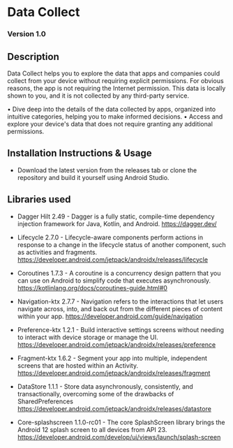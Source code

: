 # Data Collect

### Version 1.0

## Description

Data Collect helps you to explore the data that apps and companies could collect from your device
without
requiring explicit permissions. For obvious reasons, the app is not requiring the Internet
permission. This data is locally shown to you, and it is not collected by any third-party service.

• Dive deep into the details of the data collected by apps, organized into intuitive categories,
helping you to make informed decisions.
• Access and explore your device's data that does not require granting any additional permissions.

## Installation Instructions & Usage

- Download the latest version from the releases tab or clone the repository and build it yourself
  using Android Studio.

## Libraries used

- Dagger Hilt 2.49 - Dagger is a fully static, compile-time dependency injection framework for Java,
  Kotlin, and Android.
  <https://dagger.dev/>

- Lifecycle 2.7.0 - Lifecycle-aware components perform actions in response to a change in the
  lifecycle status of another component, such as activities and fragments.
  <https://developer.android.com/jetpack/androidx/releases/lifecycle>

- Coroutines 1.7.3 - A coroutine is a concurrency design pattern that you can use on Android to
  simplify code that executes asynchronously.
  <https://kotlinlang.org/docs/coroutines-guide.html#0>

- Navigation-ktx 2.7.7 - Navigation refers to the interactions that let users navigate across, into,
  and back out from the different pieces of content within your app.
  <https://developer.android.com/guide/navigation>

- Preference-ktx 1.2.1 - Build interactive settings screens without needing to interact with device
  storage or manage the UI.
  <https://developer.android.com/jetpack/androidx/releases/preference>

- Fragment-ktx 1.6.2 - Segment your app into multiple, independent screens that are hosted within an
  Activity.
  <https://developer.android.com/jetpack/androidx/releases/fragment>

- DataStore 1.1.1 - Store data asynchronously, consistently, and transactionally, overcoming some of
  the drawbacks of SharedPreferences
  <https://developer.android.com/jetpack/androidx/releases/datastore>

- Core-splashscreen 1.1.0-rc01 - The core SplashScreen library brings the Android 12 splash screen
  to
  all devices from API 23.
  <https://developer.android.com/develop/ui/views/launch/splash-screen>